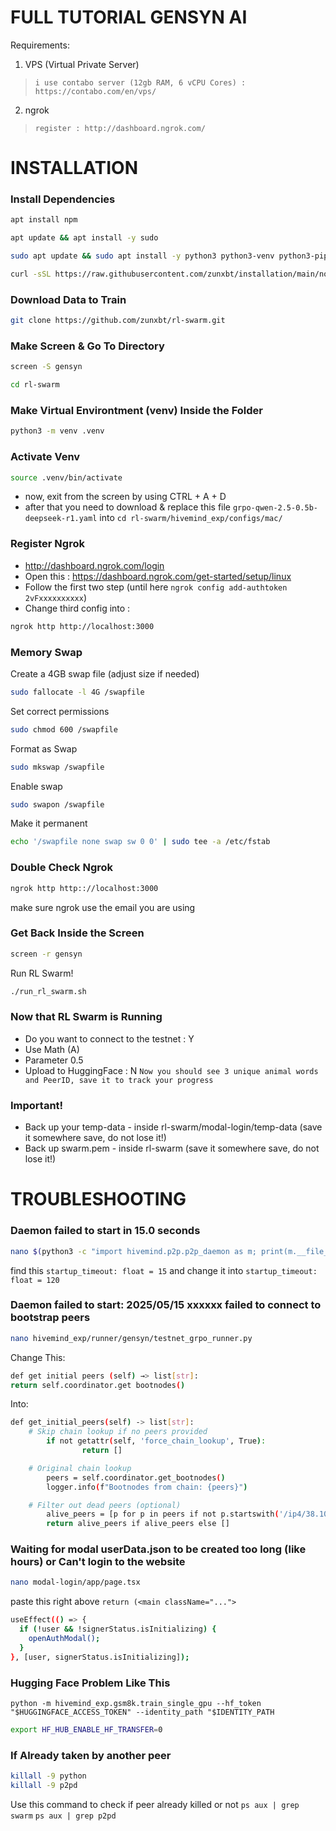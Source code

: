 # FULL TUTORIAL GENSYN AI

Requirements:
1. VPS (Virtual Private Server)
> `i use contabo server (12gb RAM, 6 vCPU Cores) : https://contabo.com/en/vps/`
2. ngrok
> `register : http://dashboard.ngrok.com/`

# INSTALLATION

### Install Dependencies
```bash
apt install npm
```

```bash
apt update && apt install -y sudo
```

```bash
sudo apt update && sudo apt install -y python3 python3-venv python3-pip curl wget screen git lsof nano unzip iproute2
```

```bash
curl -sSL https://raw.githubusercontent.com/zunxbt/installation/main/node.sh | bash
```

### Download Data to Train
```bash
git clone https://github.com/zunxbt/rl-swarm.git
```

### Make Screen & Go To Directory
```bash
screen -S gensyn
```

```bash
cd rl-swarm
```

### Make Virtual Environtment (venv) Inside the Folder
```bash
python3 -m venv .venv
```

### Activate Venv
```bash
source .venv/bin/activate
```
- now, exit from the screen by using CTRL + A + D
- after that you need to download & replace this file `grpo-qwen-2.5-0.5b-deepseek-r1.yaml` into `cd rl-swarm/hivemind_exp/configs/mac/`

### Register Ngrok
- http://dashboard.ngrok.com/login
- Open this : https://dashboard.ngrok.com/get-started/setup/linux
- Follow the first two step (until here `ngrok config add-authtoken 2vFxxxxxxxxxx`)
- Change third config into : 
```bash
ngrok http http://localhost:3000
```

### Memory Swap
Create a 4GB swap file (adjust size if needed)
```bash
sudo fallocate -l 4G /swapfile
```

Set correct permissions
```bash
sudo chmod 600 /swapfile
```

Format as Swap
```bash
sudo mkswap /swapfile
```

Enable swap
```bash
sudo swapon /swapfile
```

Make it permanent
```bash
echo '/swapfile none swap sw 0 0' | sudo tee -a /etc/fstab
```

### Double Check Ngrok
```bash
ngrok http http:://localhost:3000
```
make sure ngrok use the email you are using

### Get Back Inside the Screen
```bash
screen -r gensyn
```

Run RL Swarm!
```bash
./run_rl_swarm.sh
```

### Now that RL Swarm is Running
- Do you want to connect to the testnet : Y
- Use Math (A)
- Parameter 0.5
- Upload to HuggingFace : N
`Now you should see 3 unique animal words and PeerID, save it to track your progress`

### Important!
- Back up your temp-data - inside rl-swarm/modal-login/temp-data (save it somewhere save, do not lose it!)
- Back up swarm.pem - inside rl-swarm (save it somewhere save, do not lose it!)

# TROUBLESHOOTING

### Daemon failed to start in 15.0 seconds
```bash
nano $(python3 -c "import hivemind.p2p.p2p_daemon as m; print(m.__file__)")
```
find this `startup_timeout: float = 15` and change it into `startup_timeout: float = 120`

### Daemon failed to start: 2025/05/15 xxxxxx failed to connect to bootstrap peers
```bash
nano hivemind_exp/runner/gensyn/testnet_grpo_runner.py
```

Change This:
```bash
def get initial peers (self) →> list[str]:
return self.coordinator.get bootnodes()
```

Into:
```bash
def get_initial_peers(self) -> list[str]:
    # Skip chain lookup if no peers provided
        if not getattr(self, 'force_chain_lookup', True):
                return []

    # Original chain lookup
        peers = self.coordinator.get_bootnodes()
        logger.info(f"Bootnodes from chain: {peers}")

    # Filter out dead peers (optional)
        alive_peers = [p for p in peers if not p.startswith('/ip4/38.101.215.15')]
        return alive_peers if alive_peers else []
```



### Waiting for modal userData.json to be created too long (like hours) or Can't login to the website
```bash
nano modal-login/app/page.tsx
```
paste this right above `return (<main className="...">`
```bash
useEffect(() => {
  if (!user && !signerStatus.isInitializing) {
    openAuthModal();
  }
}, [user, signerStatus.isInitializing]);
```

### Hugging Face Problem Like This
`python -m hivemind_exp.gsm8k.train_single_gpu --hf_token "$HUGGINGFACE_ACCESS_TOKEN" --identity_path "$IDENTITY_PATH`
```bash
export HF_HUB_ENABLE_HF_TRANSFER=0
```

### If Already taken by another peer
```bash
killall -9 python
killall -9 p2pd
```
Use this command to check if peer already killed or not
`ps aux | grep swarm`
`ps aux | grep p2pd`